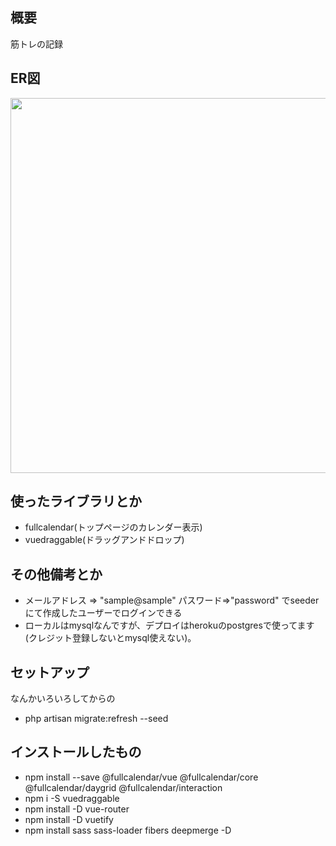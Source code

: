 ## 概要
筋トレの記録

## ER図
<img src="https://i.imgur.com/XXn7pus.png" height=600px>

## 使ったライブラリとか

- fullcalendar(トップページのカレンダー表示)
- vuedraggable(ドラッグアンドドロップ)

## その他備考とか
- メールアドレス => "sample@sample" パスワード=>"password" でseederにて作成したユーザーでログインできる
- ローカルはmysqlなんですが、デプロイはherokuのpostgresで使ってます(クレジット登録しないとmysql使えない)。

## セットアップ
なんかいろいろしてからの
- php artisan migrate:refresh --seed

## インストールしたもの
- npm install --save @fullcalendar/vue @fullcalendar/core @fullcalendar/daygrid @fullcalendar/interaction
- npm i -S vuedraggable
- npm install -D vue-router
- npm install -D vuetify
- npm install sass sass-loader fibers deepmerge -D